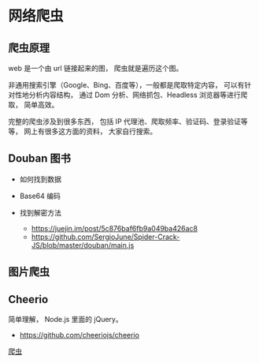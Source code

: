 # 网络爬虫

## 爬虫原理

web 是一个由 url 链接起来的图， 爬虫就是遍历这个图。

非通用搜索引擎（Google、Bing、百度等），一般都是爬取特定内容， 可以有针对性地分析内容结构， 通过 Dom 分析、网络抓包、Headless 浏览器等进行爬取， 简单高效。

完整的爬虫涉及到很多东西， 包括 IP 代理池、爬取频率、验证码、登录验证等等， 网上有很多这方面的资料， 大家自行搜索。

## Douban 图书

- 如何找到数据

- Base64 编码

- 找到解密方法
  - https://juejin.im/post/5c876baf6fb9a049ba426ac8
  - https://github.com/SergioJune/Spider-Crack-JS/blob/master/douban/main.js

## 图片爬虫

## Cheerio

简单理解， Node.js 里面的 jQuery。

- https://github.com/cheeriojs/cheerio

[爬虫](https://www.bilibili.com/video/av71014473/?p=6)
